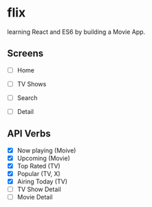 # flix

learning React and ES6 by building a Movie App.

## Screens

- [ ] Home
- [ ] TV Shows
- [ ] Search
- [ ] Detail


## API Verbs

- [x] Now playing (Moive)
- [x] Upcoming (Movie)
- [x] Top Rated (TV)
- [x] Popular (TV, X)
- [x] Airing Today (TV)
- [ ] TV Show Detail
- [ ] Movie Detail